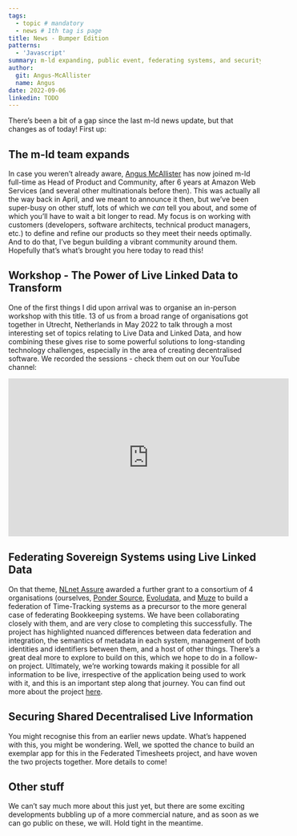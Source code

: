 ```yaml
---
tags:
  - topic # mandatory
  - news # 1th tag is page
title: News - Bumper Edition
patterns:
  - 'Javascript'
summary: m-ld expanding, public event, federating systems, and security!
author:
  git: Angus-McAllister
  name: Angus
date: 2022-09-06
linkedin: TODO
---
```

There’s been a bit of a gap since the last m-ld news update, but that changes as of today!  First up:
## The m-ld team expands
In case you weren’t already aware, [Angus McAllister](https://www.linkedin.com/in/angus-mcallister/) has now joined m-ld full-time as Head of Product and Community, after 6 years at Amazon Web Services (and several other multinationals before then).  This was actually all the way back in April, and we meant to announce it then, but we’ve been super-busy on other stuff, lots of which we *can* tell you about, and some of which you’ll have to wait a bit longer to read.  My focus is on working with customers (developers, software architects, technical product managers, etc.) to define and refine our products so they meet their needs optimally.  And to do that, I’ve begun building a vibrant community around them.  Hopefully that’s what’s brought you here today to read this!
## Workshop - The Power of Live Linked Data to Transform
One of the first things I did upon arrival was to organise an in-person workshop with this title.  13 of us from a broad range of organisations got together in Utrecht, Netherlands in May 2022 to talk through a most interesting set of topics relating to Live Data and Linked Data, and how combining these gives rise to some powerful solutions to long-standing technology challenges, especially in the area of creating decentralised software.  We recorded the sessions - check them out on our YouTube channel:
<iframe width="560" height="315" src="https://www.youtube.com/embed/videoseries?list=PLPtjn57YyWCu7B78JSm3dDnZuyKkK41Sk" title="The Power of Live Linked Data to Transform" frameborder="0" allow="accelerometer; autoplay; clipboard-write; encrypted-media; gyroscope; picture-in-picture" allowfullscreen></iframe>

## Federating Sovereign Systems using Live Linked Data
On that theme, [NLnet Assure](https://nlnet.nl) awarded a further grant to a consortium of 4 organisations (ourselves, [Ponder Source](https://pondersource.com/), [Evoludata](https://www.evoludata.com/), and [Muze](https://www.muze.nl/) to build a federation of Time-Tracking systems as a precursor to the more general case of federating Bookkeeping systems.  We have been collaborating closely with them, and are very close to completing this successfully.  The project has highlighted nuanced differences between data federation and integration, the semantics of metadata in each system, management of both identities and identifiers between them, and a host of other things.  There’s a great deal more to explore to build on this, which we hope to do in a follow-on project.  Ultimately, we’re working towards making it possible for all information to be live, irrespective of the application being used to work with it, and this is an important step along that journey.  You can find out more about the project [here](https://github.com/federatedbookkeeping/timesheets).
## Securing Shared Decentralised Live Information
You might  recognise this from an earlier news update.  What’s happened with this, you might be wondering.  Well, we spotted the chance to build an exemplar app for this in the Federated Timesheets project, and have woven the two projects together.  More details to come!
## Other stuff
We can’t say much more about this just yet, but there are some exciting developments bubbling up of a more commercial nature, and as soon as we can go public on these, we will.  Hold tight in the meantime.